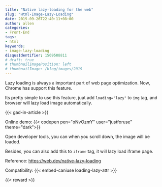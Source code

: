 ```yaml
---
title: "Native lazy-loading for the web"
slug: "Html-Image-Lazy-Loading"
date: 2019-09-26T22:40:11+08:00
author: allen
categories:
- Front-End
tags:
- html
keywords:
- image-lazy-loading
disqusIdentifier: 1569508811
# draft: true
# thumbnailImagePosition: left
# thumbnailImage: /blog/images/2019
---
```


Lazy loading is always a important part of web page optimization. Now, Chrome has support this feature.

<!--more-->

Its pretty simple to use this feature, juat add `loading="lazy"` to `img` tag, and browser will lazy load image automatically.

{{< gad-in-article >}}

Online demo:
{{< codepen pen="oNvOzmY" user="justforuse" theme="dark">}}

Open developer tools, you can when you scroll down, the image will be loaded.

Besides, you can also add this to `iframe` tag, it will lazy load iframe page.

Reference: https://web.dev/native-lazy-loading

Compatibility:
{{< embed-caniuse loading-lazy-attr >}}


<!-- {{< embed-caniuse css-placeholder-shown >}} -->
<!-- {{< codepen pen="PKdOpB" user="justforuse" theme="dark">}} -->
<!-- {{< alert warning >}}
xxx
{{< /alert >}} -->
{{< reward >}}
